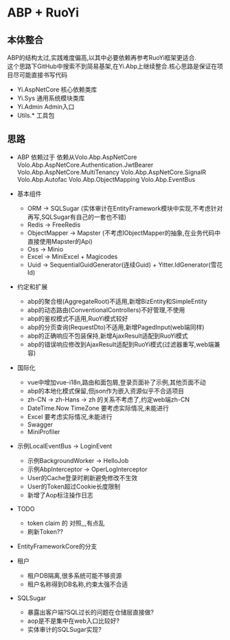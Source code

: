 # ABP + RuoYi

## 本体整合

ABP的结构太过,实践难度偏高,以其中必要依赖再参考RuoYi框架更适合.</br>
这个思路下GitHub中搜索不到简易基架,在Yi.Abp上继续整合.核心思路是保证在项目尽可能直接书写代码</br>

- Yi.AspNetCore
  核心依赖类库
- Yi.Sys
  通用系统模块类库
- Yi.Admin
  Admin入口
- Utils.*
  工具包

## 思路

- ABP
  依赖过于
  依赖从Volo.Abp.AspNetCore
  Volo.Abp.AspNetCore.Authentication.JwtBearer
  Volo.Abp.AspNetCore.MultiTenancy
  Volo.Abp.AspNetCore.SignalR
  Volo.Abp.Autofac
  Volo.Abp.ObjectMapping
  Volo.Abp.EventBus
- 基本组件
  - ORM -> SQLSugar (实体审计在EntityFramework模块中实现,不考虑针对再写,SQLSugar有自己的一套也不错)
  - Redis -> FreeRedis
  - ObjectMapper -> Mapster (不考虑IObjectMapper的抽象,在业务代码中直接使用Mapster的Api)
  - Oss -> Minio
  - Excel -> MiniExcel + Magicodes
  - Uuid ->  SequentialGuidGenerator(连续Guid) + Yitter.IdGenerator(雪花Id)
- 约定和扩展
  - abp的聚合根(AggregateRoot)不适用,新增BizEntity和SimpleEntity
  - abp的动态路由(ConventionalControllers)不好管理,不使用
  - abp的鉴权模式不适用,RuoYi模式较好
  - abp的分页查询(RequestDto)不适用,新增PagedInput(web端同样)
  - abp的正确响应不包装保持,新增AjaxResult适配到RuoYi模式
  - abp的错误响应修改到AjaxResult适配到RuoYi模式(过滤器重写,web端兼容)
- 国际化
  - vue中增加vue-i18n,路由和面包屑,登录页面补了示例,其他页面不动
  - abp的本地化模式保留,但json作为嵌入资源似乎不合适项目
  - zh-CN -> zh-Hans -> zh 的关系不考虑了,约定web端zh-CN
  - DateTime.Now TimeZone 要考虑实际情况,未能进行
  - Excel 要考虑实际情况,未能进行
  - Swagger
  - MiniProfiler
- 示例LocalEventBus -> LoginEvent
  - 示例BackgroundWorker -> HelloJob
  - 示例AbpInterceptor -> OperLogInterceptor
  - User的Cache登录时刷新避免修改不生效
  - User的Token超过Cookie长度限制
  - 新增了Aop标注操作日志

- TODO
  - token claim 的 对照,,,有点乱
  - 刷新Token??
 - EntityFrameworkCore的分支
 - 租户
   - 租户DB隔离,很多系统可能不够资源
   - 租户名称得到DB名称,约束太强不合适
 - SQLSugar
    - 暴露出客户端?SQL过长的问题在仓储层直接做?
    - aop是不是集中在web入口比较好?
    - 实体审计的SQLSugar实现?